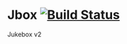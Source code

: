 Jbox
[![Build Status](https://travis-ci.org/de1mos242/Jbox.svg?branch=master)](https://travis-ci.org/de1mos242/Jbox)
====

Jukebox v2


